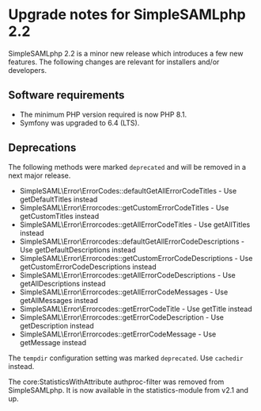 # Upgrade notes for SimpleSAMLphp 2.2

SimpleSAMLphp 2.2 is a minor new release which introduces a few new features.
The following changes are relevant for installers and/or developers.

## Software requirements

- The minimum PHP version required is now PHP 8.1.
- Symfony was upgraded to 6.4 (LTS).

## Deprecations

The following methods were marked `deprecated` and will be removed in a next major release.

- SimpleSAML\Error\ErrorCodes::defaultGetAllErrorCodeTitles - Use getDefaultTitles instead
- SimpleSAML\Error\Errorcodes::getCustomErrorCodeTitles - Use getCustomTitles instead
- SimpleSAML\Error\Errorcodes::getAllErrorCodeTitles - Use getAllTitles instead
- SimpleSAML\Error\Errorcodes::defaultGetAllErrorCodeDescriptions - Use getDefaultDescriptions instead
- SimpleSAML\Error\Errorcodes::getCustomErrorCodeDescriptions - Use getCustomErrorCodeDescriptions instead
- SimpleSAML\Error\Errorcodes::getAllErrorCodeDescriptions - Use getAllDescriptions instead
- SimpleSAML\Error\Errorcodes::getAllErrorCodeMessages - Use getAllMessages instead
- SimpleSAML\Error\Errorcodes::getErrorCodeTitle - Use getTitle instead
- SimpleSAML\Error\Errorcodes::getErrorCodeDescription - Use getDescription instead
- SimpleSAML\Error\Errorcodes::getErrorCodeMessage - Use getMessage instead

The `tempdir` configuration setting was marked `deprecated`. Use `cachedir` instead.

The core:StatisticsWithAttribute authproc-filter was removed from SimpleSAMLphp.
It is now available in the statistics-module from v2.1 and up.

